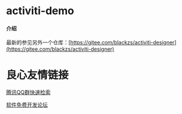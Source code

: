 # activiti-demo

#### 介绍
最新的参见另外一个仓库：[https://gitee.com/blackzs/activiti-designer](https://gitee.com/blackzs/activiti-designer)

 # 良心友情链接

[腾讯QQ群快速检索](http://u.720life.cn/s/8cf73f7c)

[软件免费开发论坛](http://u.720life.cn/s/bbb01dc0)
